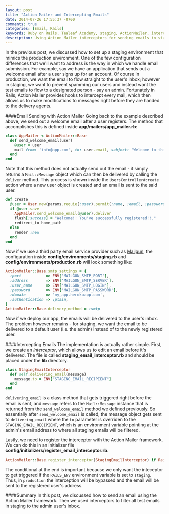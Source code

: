 ```yaml
---
layout: post
title: "Action Mailer and Intercepting Emails"
date: 2014-07-26 17:55:37 -0700
comments: true
categories: [Email, Rails]
keywords: Ruby on Rails, Tealeaf Academy, staging, ActionMailer, interceptor
description: Using Action Mailer interceptors for sending emails in staging
---
```


In the previous post, we discussed how to set up a staging environment that mimics the production environment. One of the few configuration differences that we'll want to address is the way in which we handle email submission. For example, say we have an application that sends out a welcome email after a user signs up for an account. Of course in production, we want the email to flow straight to the user's inbox; however in staging, we want to prevent spamming our users and instead want the test emails to flow to a designated person - say an admin. Fortunately in Rails, Action Mailer provides hooks to intercept every mail, which then allows us to make modifications to messages right before they are handed to the delivery agents.

####Email Sending with Action Mailer
Going back to the example described above, we send out a welcome email after a user registers. The method that accomplishes this is defined inside __app/mailers/app_mailer.rb__:

```ruby Ex1: Welcome Email Method
class AppMailer < ActionMailer::Base
  def send_welcome_email(user)
    @user = user
    mail from: 'info@app.com', to: user.email, subject: "Welcome to this Awesome App!!"
  end
end
```

Note that this method does not actually send out the email - it simply returns a `Mail::Message` object which can then be delivered by calling the `deliver` method. This process is shown inside the `UsersController#create` action where a new user object is created and an email is sent to the said user.


```ruby Ex2: Sending Email Upon Registration
def create
  @user = User.new(params.requie(:user).permit(:name, :email, :password))
  if @user.save
    AppMailer.send_welcome_email(@user).deliver
    flash[:success] = "Welcome!! You've successfully registered!!."
    redirect_to home_path
  else
    render :new
  end
end
```

Now if we use a third party email service provider such as [Mailgun](http://www.mailgun.com/), the configuration inside __config/environments/staging.rb__ and __config/environments/production.rb__ will look something like:

```ruby Ex3: Email Sending Configuraiton for Staging and Production
ActionMailer::Base.smtp_settings = {
  :port           => ENV['MAILGUN_SMTP_PORT'],
  :address        => ENV['MAILGUN_SMTP_SERVER'],
  :user_name      => ENV['MAILGUN_SMTP_LOGIN'],
  :password       => ENV['MAILGUN_SMTP_PASSWORD'],
  :domain         => 'my_app.herokuapp.com',
  :authentication => :plain,
}
ActionMailer::Base.delivery_method = :smtp
```

Now if we deploy our app, the emails will be delivered to the user's inbox. The problem however remains - for staging, we want the email to be delivered to a default user (i.e. the admin) instead of to the newly registered user.

####Intercepting Emails
The implementation is actually rather simple. First, we create an _interceptor_, which allows us to edit an email before it's delivered. The file is called __staging_email_interceptor.rb__ and should be placed under the __lib__ directory.

```ruby Ex4: Staging Email Interceptor
class StagingEmailInterceptor 
  def self.delivering_email(message)
    message.to = ENV["STAGING_EMAIL_RECIPIENT"]
  end
end
```

`delivering_email` is a class method that gets triggered right before the email is sent, and `message` refers to the `Mail::Message` instance that is returned from the `send_welcome_email` method we defined previously. So essentially after `send_welcome_email` is called, the message object gets sent to `delivering_email` where the `to` parameter is overriden to the `STAGING_EMAIL_RECIPIENT`, which is an environment variable pointing at the admin's email address to where all staging emails will be filtered.

Lastly, we need to register the interceptor with the Action Mailer framework. We can do this in an initializer file __config/initializers/register_email_interceptor.rb__. 

```ruby Ex5: Register the Interceptor
ActionMailer::Base.register_interceptor(StagingEmailInterceptor) if Rails.env.staging?
```

The conditional at the end is important because we only want the inteceptor to get triggered if the `RAILS_ENV` environment variable is set to `staging`. Thus, in `production` the interception will be bypassed and the email will be sent to the registered user's address.

####Summary
In this post, we discussed how to send an email using the Action Mailer framework. Then we used interceptors to filter all test emails in staging to the admin user's inbox.

